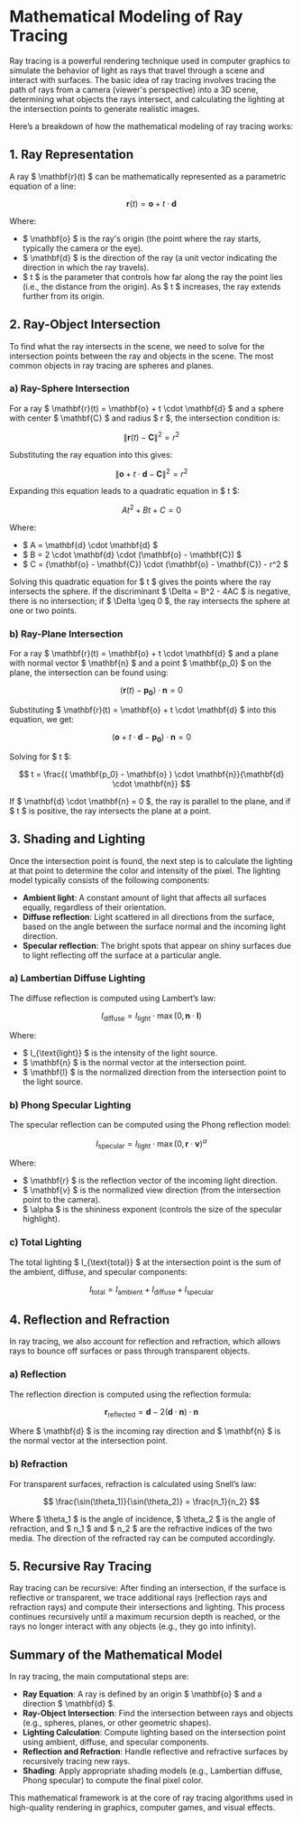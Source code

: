 # Mathematical Modeling of Ray Tracing

Ray tracing is a powerful rendering technique used in computer graphics to simulate the behavior of light as rays that travel through a scene and interact with surfaces. The basic idea of ray tracing involves tracing the path of rays from a camera (viewer's perspective) into a 3D scene, determining what objects the rays intersect, and calculating the lighting at the intersection points to generate realistic images.

Here’s a breakdown of how the mathematical modeling of ray tracing works:

## 1. Ray Representation

A ray $ \mathbf{r}(t) $ can be mathematically represented as a parametric equation of a line:

$$
\mathbf{r}(t) = \mathbf{o} + t \cdot \mathbf{d}
$$

Where:

- $ \mathbf{o} $ is the ray's origin (the point where the ray starts, typically the camera or the eye).
- $ \mathbf{d} $ is the direction of the ray (a unit vector indicating the direction in which the ray travels).
- $ t $ is the parameter that controls how far along the ray the point lies (i.e., the distance from the origin). As $ t $ increases, the ray extends further from its origin.

## 2. Ray-Object Intersection

To find what the ray intersects in the scene, we need to solve for the intersection points between the ray and objects in the scene. The most common objects in ray tracing are spheres and planes.

### a) Ray-Sphere Intersection

For a ray $ \mathbf{r}(t) = \mathbf{o} + t \cdot \mathbf{d} $ and a sphere with center $ \mathbf{C} $ and radius $ r $, the intersection condition is:

$$
\| \mathbf{r}(t) - \mathbf{C} \|^2 = r^2
$$

Substituting the ray equation into this gives:

$$
\| \mathbf{o} + t \cdot \mathbf{d} - \mathbf{C} \|^2 = r^2
$$

Expanding this equation leads to a quadratic equation in $ t $:

$$
A t^2 + B t + C = 0
$$

Where:

- $ A = \mathbf{d} \cdot \mathbf{d} $
- $ B = 2 \cdot \mathbf{d} \cdot (\mathbf{o} - \mathbf{C}) $
- $ C = (\mathbf{o} - \mathbf{C}) \cdot (\mathbf{o} - \mathbf{C}) - r^2 $

Solving this quadratic equation for $ t $ gives the points where the ray intersects the sphere. If the discriminant $ \Delta = B^2 - 4AC $ is negative, there is no intersection; if $ \Delta \geq 0 $, the ray intersects the sphere at one or two points.

### b) Ray-Plane Intersection

For a ray $ \mathbf{r}(t) = \mathbf{o} + t \cdot \mathbf{d} $ and a plane with normal vector $ \mathbf{n} $ and a point $ \mathbf{p_0} $ on the plane, the intersection can be found using:

$$
( \mathbf{r}(t) - \mathbf{p_0} ) \cdot \mathbf{n} = 0
$$

Substituting $ \mathbf{r}(t) = \mathbf{o} + t \cdot \mathbf{d} $ into this equation, we get:

$$
( \mathbf{o} + t \cdot \mathbf{d} - \mathbf{p_0} ) \cdot \mathbf{n} = 0
$$

Solving for $ t $:

$$
t = \frac{( \mathbf{p_0} - \mathbf{o} ) \cdot \mathbf{n}}{\mathbf{d} \cdot \mathbf{n}}
$$

If $ \mathbf{d} \cdot \mathbf{n} = 0 $, the ray is parallel to the plane, and if $ t $ is positive, the ray intersects the plane at a point.

## 3. Shading and Lighting

Once the intersection point is found, the next step is to calculate the lighting at that point to determine the color and intensity of the pixel. The lighting model typically consists of the following components:

- **Ambient light**: A constant amount of light that affects all surfaces equally, regardless of their orientation.
- **Diffuse reflection**: Light scattered in all directions from the surface, based on the angle between the surface normal and the incoming light direction.
- **Specular reflection**: The bright spots that appear on shiny surfaces due to light reflecting off the surface at a particular angle.

### a) Lambertian Diffuse Lighting

The diffuse reflection is computed using Lambert’s law:

$$
I_{\text{diffuse}} = I_{\text{light}} \cdot \max(0, \mathbf{n} \cdot \mathbf{l})
$$

Where:

- $ I_{\text{light}} $ is the intensity of the light source.
- $ \mathbf{n} $ is the normal vector at the intersection point.
- $ \mathbf{l} $ is the normalized direction from the intersection point to the light source.

### b) Phong Specular Lighting

The specular reflection can be computed using the Phong reflection model:

$$
I_{\text{specular}} = I_{\text{light}} \cdot \max(0, \mathbf{r} \cdot \mathbf{v})^\alpha
$$

Where:

- $ \mathbf{r} $ is the reflection vector of the incoming light direction.
- $ \mathbf{v} $ is the normalized view direction (from the intersection point to the camera).
- $ \alpha $ is the shininess exponent (controls the size of the specular highlight).

### c) Total Lighting

The total lighting $ I_{\text{total}} $ at the intersection point is the sum of the ambient, diffuse, and specular components:

$$
I_{\text{total}} = I_{\text{ambient}} + I_{\text{diffuse}} + I_{\text{specular}}
$$

## 4. Reflection and Refraction

In ray tracing, we also account for reflection and refraction, which allows rays to bounce off surfaces or pass through transparent objects.

### a) Reflection

The reflection direction is computed using the reflection formula:

$$
\mathbf{r}_{\text{reflected}} = \mathbf{d} - 2 (\mathbf{d} \cdot \mathbf{n}) \cdot \mathbf{n}
$$

Where $ \mathbf{d} $ is the incoming ray direction and $ \mathbf{n} $ is the normal vector at the intersection point.

### b) Refraction

For transparent surfaces, refraction is calculated using Snell’s law:

$$
\frac{\sin(\theta_1)}{\sin(\theta_2)} = \frac{n_1}{n_2}
$$

Where $ \theta_1 $ is the angle of incidence, $ \theta_2 $ is the angle of refraction, and $ n_1 $ and $ n_2 $ are the refractive indices of the two media. The direction of the refracted ray can be computed accordingly.

## 5. Recursive Ray Tracing

Ray tracing can be recursive: After finding an intersection, if the surface is reflective or transparent, we trace additional rays (reflection rays and refraction rays) and compute their intersections and lighting. This process continues recursively until a maximum recursion depth is reached, or the rays no longer interact with any objects (e.g., they go into infinity).

## Summary of the Mathematical Model

In ray tracing, the main computational steps are:

- **Ray Equation**: A ray is defined by an origin $ \mathbf{o} $ and a direction $ \mathbf{d} $.
- **Ray-Object Intersection**: Find the intersection between rays and objects (e.g., spheres, planes, or other geometric shapes).
- **Lighting Calculation**: Compute lighting based on the intersection point using ambient, diffuse, and specular components.
- **Reflection and Refraction**: Handle reflective and refractive surfaces by recursively tracing new rays.
- **Shading**: Apply appropriate shading models (e.g., Lambertian diffuse, Phong specular) to compute the final pixel color.

This mathematical framework is at the core of ray tracing algorithms used in high-quality rendering in graphics, computer games, and visual effects.
